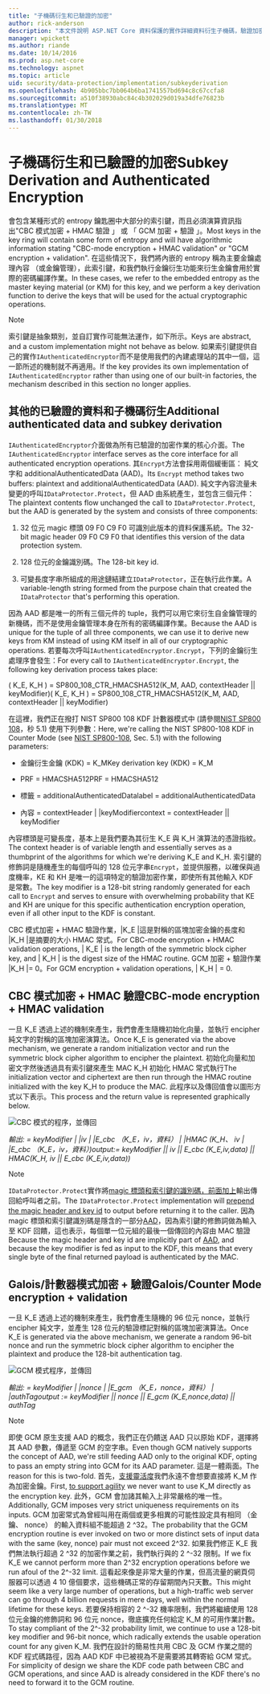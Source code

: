 ```yaml
---
title: "子機碼衍生和已驗證的加密"
author: rick-anderson
description: "本文件說明 ASP.NET Core 資料保護的實作詳細資料衍生子機碼，驗證加密。"
manager: wpickett
ms.author: riande
ms.date: 10/14/2016
ms.prod: asp.net-core
ms.technology: aspnet
ms.topic: article
uid: security/data-protection/implementation/subkeyderivation
ms.openlocfilehash: 4b905bbc7bb064b6ba1741557bd694c8c67ccfa8
ms.sourcegitcommit: a510f38930abc84c4b302029d019a34dfe76823b
ms.translationtype: MT
ms.contentlocale: zh-TW
ms.lasthandoff: 01/30/2018
---
```

# <a name="subkey-derivation-and-authenticated-encryption"></a><span data-ttu-id="1247a-103">子機碼衍生和已驗證的加密</span><span class="sxs-lookup"><span data-stu-id="1247a-103">Subkey Derivation and Authenticated Encryption</span></span>

<a name="data-protection-implementation-subkey-derivation"></a>

<span data-ttu-id="1247a-104">會包含某種形式的 entropy 鑰匙圈中大部分的索引鍵，而且必須演算資訊指出"CBC 模式加密 + HMAC 驗證 」 或 「 GCM 加密 + 驗證 」。</span><span class="sxs-lookup"><span data-stu-id="1247a-104">Most keys in the key ring will contain some form of entropy and will have algorithmic information stating "CBC-mode encryption + HMAC validation" or "GCM encryption + validation".</span></span> <span data-ttu-id="1247a-105">在這些情況下，我們將內嵌的 entropy 稱為主要金鑰處理內容 （或金鑰管理），此索引鍵，和我們執行金鑰衍生功能來衍生金鑰會用於實際的密碼編譯作業。</span><span class="sxs-lookup"><span data-stu-id="1247a-105">In these cases, we refer to the embedded entropy as the master keying material (or KM) for this key, and we perform a key derivation function to derive the keys that will be used for the actual cryptographic operations.</span></span>

> [!NOTE]
> <span data-ttu-id="1247a-106">索引鍵是抽象類別，並自訂實作可能無法運作，如下所示。</span><span class="sxs-lookup"><span data-stu-id="1247a-106">Keys are abstract, and a custom implementation might not behave as below.</span></span> <span data-ttu-id="1247a-107">如果索引鍵提供自己的實作`IAuthenticatedEncryptor`而不是使用我們的內建處理站的其中一個，這一節所述的機制就不再適用。</span><span class="sxs-lookup"><span data-stu-id="1247a-107">If the key provides its own implementation of `IAuthenticatedEncryptor` rather than using one of our built-in factories, the mechanism described in this section no longer applies.</span></span>

<a name="data-protection-implementation-subkey-derivation-aad"></a>

## <a name="additional-authenticated-data-and-subkey-derivation"></a><span data-ttu-id="1247a-108">其他的已驗證的資料和子機碼衍生</span><span class="sxs-lookup"><span data-stu-id="1247a-108">Additional authenticated data and subkey derivation</span></span>

<span data-ttu-id="1247a-109">`IAuthenticatedEncryptor`介面做為所有已驗證的加密作業的核心介面。</span><span class="sxs-lookup"><span data-stu-id="1247a-109">The `IAuthenticatedEncryptor` interface serves as the core interface for all authenticated encryption operations.</span></span> <span data-ttu-id="1247a-110">其`Encrypt`方法會採用兩個緩衝區： 純文字和 additionalAuthenticatedData (AAD)。</span><span class="sxs-lookup"><span data-stu-id="1247a-110">Its `Encrypt` method takes two buffers: plaintext and additionalAuthenticatedData (AAD).</span></span> <span data-ttu-id="1247a-111">純文字內容流量未變更的呼叫`IDataProtector.Protect`，但 AAD 由系統產生，並包含三個元件：</span><span class="sxs-lookup"><span data-stu-id="1247a-111">The plaintext contents flow unchanged the call to `IDataProtector.Protect`, but the AAD is generated by the system and consists of three components:</span></span>

1. <span data-ttu-id="1247a-112">32 位元 magic 標頭 09 F0 C9 F0 可識別此版本的資料保護系統。</span><span class="sxs-lookup"><span data-stu-id="1247a-112">The 32-bit magic header 09 F0 C9 F0 that identifies this version of the data protection system.</span></span>

2. <span data-ttu-id="1247a-113">128 位元的金鑰識別碼。</span><span class="sxs-lookup"><span data-stu-id="1247a-113">The 128-bit key id.</span></span>

3. <span data-ttu-id="1247a-114">可變長度字串所組成的用途鏈結建立`IDataProtector`，正在執行此作業。</span><span class="sxs-lookup"><span data-stu-id="1247a-114">A variable-length string formed from the purpose chain that created the `IDataProtector` that's performing this operation.</span></span>

<span data-ttu-id="1247a-115">因為 AAD 都是唯一的所有三個元件的 tuple，我們可以用它來衍生自金鑰管理的新機碼，而不是使用金鑰管理本身在所有的密碼編譯作業。</span><span class="sxs-lookup"><span data-stu-id="1247a-115">Because the AAD is unique for the tuple of all three components, we can use it to derive new keys from KM instead of using KM itself in all of our cryptographic operations.</span></span> <span data-ttu-id="1247a-116">若要每次呼叫`IAuthenticatedEncryptor.Encrypt`，下列的金鑰衍生處理序會發生：</span><span class="sxs-lookup"><span data-stu-id="1247a-116">For every call to `IAuthenticatedEncryptor.Encrypt`, the following key derivation process takes place:</span></span>

<span data-ttu-id="1247a-117">( K_E, K_H ) = SP800_108_CTR_HMACSHA512(K_M, AAD, contextHeader || keyModifier)</span><span class="sxs-lookup"><span data-stu-id="1247a-117">( K_E, K_H ) = SP800_108_CTR_HMACSHA512(K_M, AAD, contextHeader || keyModifier)</span></span>

<span data-ttu-id="1247a-118">在這裡，我們正在撥打 NIST SP800 108 KDF 計數器模式中 (請參閱[NIST SP800 108](http://nvlpubs.nist.gov/nistpubs/Legacy/SP/nistspecialpublication800-108.pdf)，秒 5.1) 使用下列參數：</span><span class="sxs-lookup"><span data-stu-id="1247a-118">Here, we're calling the NIST SP800-108 KDF in Counter Mode (see [NIST SP800-108](http://nvlpubs.nist.gov/nistpubs/Legacy/SP/nistspecialpublication800-108.pdf), Sec. 5.1) with the following parameters:</span></span>

* <span data-ttu-id="1247a-119">金鑰衍生金鑰 (KDK) = K_M</span><span class="sxs-lookup"><span data-stu-id="1247a-119">Key derivation key (KDK) = K_M</span></span>

* <span data-ttu-id="1247a-120">PRF = HMACSHA512</span><span class="sxs-lookup"><span data-stu-id="1247a-120">PRF = HMACSHA512</span></span>

* <span data-ttu-id="1247a-121">標籤 = additionalAuthenticatedData</span><span class="sxs-lookup"><span data-stu-id="1247a-121">label = additionalAuthenticatedData</span></span>

* <span data-ttu-id="1247a-122">內容 = contextHeader | |keyModifier</span><span class="sxs-lookup"><span data-stu-id="1247a-122">context = contextHeader || keyModifier</span></span>

<span data-ttu-id="1247a-123">內容標頭是可變長度，基本上是我們要為其衍生 K_E 與 K_H 演算法的憑證指紋。</span><span class="sxs-lookup"><span data-stu-id="1247a-123">The context header is of variable length and essentially serves as a thumbprint of the algorithms for which we're deriving K_E and K_H.</span></span> <span data-ttu-id="1247a-124">索引鍵的修飾詞是隨機產生的每個呼叫的 128 位元字串`Encrypt`，並提供服務，以確保與過度機率，KE 和 KH 是唯一的這項特定的驗證加密作業，即使所有其他輸入 KDF 是常數。</span><span class="sxs-lookup"><span data-stu-id="1247a-124">The key modifier is a 128-bit string randomly generated for each call to `Encrypt` and serves to ensure with overwhelming probability that KE and KH are unique for this specific authentication encryption operation, even if all other input to the KDF is constant.</span></span>

<span data-ttu-id="1247a-125">CBC 模式加密 + HMAC 驗證作業，|K_E |這是對稱的區塊加密金鑰的長度和 |K_H |是摘要的大小 HMAC 常式。</span><span class="sxs-lookup"><span data-stu-id="1247a-125">For CBC-mode encryption + HMAC validation operations, | K_E | is the length of the symmetric block cipher key, and | K_H | is the digest size of the HMAC routine.</span></span> <span data-ttu-id="1247a-126">GCM 加密 + 驗證作業 |K_H |= 0。</span><span class="sxs-lookup"><span data-stu-id="1247a-126">For GCM encryption + validation operations, | K_H | = 0.</span></span>

## <a name="cbc-mode-encryption--hmac-validation"></a><span data-ttu-id="1247a-127">CBC 模式加密 + HMAC 驗證</span><span class="sxs-lookup"><span data-stu-id="1247a-127">CBC-mode encryption + HMAC validation</span></span>

<span data-ttu-id="1247a-128">一旦 K_E 透過上述的機制來產生，我們會產生隨機初始化向量，並執行 encipher 純文字的對稱的區塊加密演算法。</span><span class="sxs-lookup"><span data-stu-id="1247a-128">Once K_E is generated via the above mechanism, we generate a random initialization vector and run the symmetric block cipher algorithm to encipher the plaintext.</span></span> <span data-ttu-id="1247a-129">初始化向量和加密文字然後透過具有索引鍵來產生 MAC K_H 初始化 HMAC 常式執行</span><span class="sxs-lookup"><span data-stu-id="1247a-129">The initialization vector and ciphertext are then run through the HMAC routine initialized with the key K_H to produce the MAC.</span></span> <span data-ttu-id="1247a-130">此程序以及傳回值會以圖形方式以下表示。</span><span class="sxs-lookup"><span data-stu-id="1247a-130">This process and the return value is represented graphically below.</span></span>

![CBC 模式的程序，並傳回](subkeyderivation/_static/cbcprocess.png)

<span data-ttu-id="1247a-132">*輸出: = keyModifier | |iv | |E_cbc （K_E，iv，資料） | |HMAC (K_H、 iv | |E_cbc （K_E，iv，資料）)*</span><span class="sxs-lookup"><span data-stu-id="1247a-132">*output:= keyModifier || iv || E_cbc (K_E,iv,data) || HMAC(K_H, iv || E_cbc (K_E,iv,data))*</span></span>

> [!NOTE]
> <span data-ttu-id="1247a-133">`IDataProtector.Protect`實作將[magic 標頭和索引鍵的識別碼，前面加上](authenticated-encryption-details.md)輸出傳回給呼叫者之前。</span><span class="sxs-lookup"><span data-stu-id="1247a-133">The `IDataProtector.Protect` implementation will [prepend the magic header and key id](authenticated-encryption-details.md) to output before returning it to the caller.</span></span> <span data-ttu-id="1247a-134">因為 magic 標頭和索引鍵識別碼是隱含的一部分[AAD](xref:security/data-protection/implementation/subkeyderivation#data-protection-implementation-subkey-derivation-aad)，因為索引鍵的修飾詞做為輸入至 KDF 回饋，這也表示，每個單一位元組的最後一個傳回的內容由 MAC 驗證</span><span class="sxs-lookup"><span data-stu-id="1247a-134">Because the magic header and key id are implicitly part of [AAD](xref:security/data-protection/implementation/subkeyderivation#data-protection-implementation-subkey-derivation-aad), and because the key modifier is fed as input to the KDF, this means that every single byte of the final returned payload is authenticated by the MAC.</span></span>

## <a name="galoiscounter-mode-encryption--validation"></a><span data-ttu-id="1247a-135">Galois/計數器模式加密 + 驗證</span><span class="sxs-lookup"><span data-stu-id="1247a-135">Galois/Counter Mode encryption + validation</span></span>

<span data-ttu-id="1247a-136">一旦 K_E 透過上述的機制來產生，我們會產生隨機的 96 位元 nonce，並執行 encipher 純文字，並產生 128 位元的驗證標記對稱的區塊加密演算法。</span><span class="sxs-lookup"><span data-stu-id="1247a-136">Once K_E is generated via the above mechanism, we generate a random 96-bit nonce and run the symmetric block cipher algorithm to encipher the plaintext and produce the 128-bit authentication tag.</span></span>

![GCM 模式程序，並傳回](subkeyderivation/_static/galoisprocess.png)

<span data-ttu-id="1247a-138">*輸出: = keyModifier | |nonce | |E_gcm （K_E，nonce，資料） | |authTag*</span><span class="sxs-lookup"><span data-stu-id="1247a-138">*output := keyModifier || nonce || E_gcm (K_E,nonce,data) || authTag*</span></span>

> [!NOTE]
> <span data-ttu-id="1247a-139">即使 GCM 原生支援 AAD 的概念，我們正在仍饋送 AAD 只以原始 KDF，選擇將其 AAD 參數，傳遞至 GCM 的空字串。</span><span class="sxs-lookup"><span data-stu-id="1247a-139">Even though GCM natively supports the concept of AAD, we're still feeding AAD only to the original KDF, opting to pass an empty string into GCM for its AAD parameter.</span></span> <span data-ttu-id="1247a-140">這是一體兩面。</span><span class="sxs-lookup"><span data-stu-id="1247a-140">The reason for this is two-fold.</span></span> <span data-ttu-id="1247a-141">首先，[支援靈活度](context-headers.md#data-protection-implementation-context-headers)我們永遠不會想要直接將 K_M 作為加密金鑰。</span><span class="sxs-lookup"><span data-stu-id="1247a-141">First, [to support agility](context-headers.md#data-protection-implementation-context-headers) we never want to use K_M directly as the encryption key.</span></span> <span data-ttu-id="1247a-142">此外，GCM 會加諸其輸入上非常嚴格的唯一性。</span><span class="sxs-lookup"><span data-stu-id="1247a-142">Additionally, GCM imposes very strict uniqueness requirements on its inputs.</span></span> <span data-ttu-id="1247a-143">GCM 加密常式為曾經叫用在兩個或更多相異的可能性設定具有相同 （金鑰、 nonce） 的輸入資料組不能超過 2 ^32。</span><span class="sxs-lookup"><span data-stu-id="1247a-143">The probability that the GCM encryption routine is ever invoked on two or more distinct sets of input data with the same (key, nonce) pair must not exceed 2^32.</span></span> <span data-ttu-id="1247a-144">如果我們修正 K_E 我們無法執行超過 2 ^32 的加密作業之前，我們執行與的 2 ^-32 限制。</span><span class="sxs-lookup"><span data-stu-id="1247a-144">If we fix K_E we cannot perform more than 2^32 encryption operations before we run afoul of the 2^-32 limit.</span></span> <span data-ttu-id="1247a-145">這看起來像是非常大量的作業，但高流量的網頁伺服器可以透過 4 10 億個要求，這些機碼正常的存留期間內只天數。</span><span class="sxs-lookup"><span data-stu-id="1247a-145">This might seem like a very large number of operations, but a high-traffic web server can go through 4 billion requests in mere days, well within the normal lifetime for these keys.</span></span> <span data-ttu-id="1247a-146">若要保持相容的 2 ^-32 機率限制，我們將繼續使用 128 位元金鑰的修飾詞和 96 位元 nonce，徹底擴充任何給定 K_M 的可用作業計數。</span><span class="sxs-lookup"><span data-stu-id="1247a-146">To stay compliant of the 2^-32 probability limit, we continue to use a 128-bit key modifier and 96-bit nonce, which radically extends the usable operation count for any given K_M.</span></span> <span data-ttu-id="1247a-147">我們在設計的簡易性共用 CBC 及 GCM 作業之間的 KDF 程式碼路徑，因為 AAD KDF 中已被視為不是需要將其轉寄給 GCM 常式。</span><span class="sxs-lookup"><span data-stu-id="1247a-147">For simplicity of design we share the KDF code path between CBC and GCM operations, and since AAD is already considered in the KDF there's no need to forward it to the GCM routine.</span></span>
